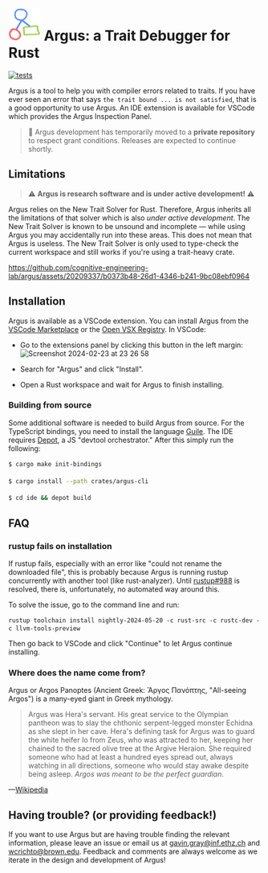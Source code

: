 # <img src="https://github.com/cognitive-engineering-lab/argus/blob/main/ide/packages/extension/argus-logo-128.png?raw=true" height="64" /> Argus: a Trait Debugger for Rust

[![tests](https://github.com/cognitive-engineering-lab/argus/actions/workflows/ci.yml/badge.svg)](https://github.com/cognitive-engineering-lab/argus/actions/workflows/ci.yml)

Argus is a tool to help you with compiler errors related to traits. If you have ever seen an error that says `the trait bound ... is not satisfied`, that is a good opportunity to use Argus. An IDE extension is available for VSCode which provides the Argus Inspection Panel.

> 📝 Argus development has temporarily moved to a **private repository** to respect grant conditions. Releases are expected to continue shortly. 

## Limitations

> :warning: **Argus is research software and is under active development!** :warning:

Argus relies on the New Trait Solver for Rust. Therefore, Argus inherits all the limitations of that solver which is also _under active development_. The New Trait Solver is known to be unsound and incomplete — while using Argus you may accidentally run into these areas. This does not mean that Argus is useless. The New Trait Solver is only used to type-check the current workspace and still works if you're using a trait-heavy crate.



https://github.com/cognitive-engineering-lab/argus/assets/20209337/b0373b48-26d1-4346-b241-9bc08ebf0964



## Installation

Argus is available as a VSCode extension. You can install Argus from the [VSCode Marketplace](https://marketplace.visualstudio.com/items?itemName=gavinleroy.argus) or the [Open VSX Registry](https://open-vsx.org/extension/gavinleroy/argus). In VSCode:

- Go to the extensions panel by clicking this button in the left margin: <img width="53" alt="Screenshot 2024-02-23 at 23 26 58" src="https://github.com/cognitive-engineering-lab/argus/assets/20209337/10d9297e-3c2a-4866-854f-de79f7de11de">

- Search for "Argus" and click "Install".
- Open a Rust workspace and wait for Argus to finish installing.

### Building from source

Some additional software is needed to build Argus from source. For the TypeScript bindings, you need to install the language [Guile](https://www.gnu.org/software/guile/). The IDE requires [Depot](https://github.com/cognitive-engineering-lab/depot), a JS "devtool orchestrator." After this simply run the following:

```sh
$ cargo make init-bindings

$ cargo install --path crates/argus-cli

$ cd ide && depot build
```

## FAQ

<h3 id="rustup-fails-on-install">rustup fails on installation</h3>

If rustup fails, especially with an error like "could not rename the downloaded file", this is probably because Argus is running rustup concurrently with another tool (like rust-analyzer). Until [rustup#988](https://github.com/rust-lang/rustup/issues/988) is resolved, there is, unfortunately, no automated way around this.

To solve the issue, go to the command line and run:

```
rustup toolchain install nightly-2024-05-20 -c rust-src -c rustc-dev -c llvm-tools-preview
```

Then go back to VSCode and click "Continue" to let Argus continue installing.

### Where does the name come from?

Argus or Argos Panoptes (Ancient Greek: Ἄργος Πανόπτης, "All-seeing Argos") is a many-eyed giant in Greek mythology.

> Argus was Hera's servant. His great service to the Olympian pantheon was to slay the chthonic serpent-legged monster Echidna as she slept in her cave. Hera's defining task for Argus was to guard the white heifer Io from Zeus, who was attracted to her, keeping her chained to the sacred olive tree at the Argive Heraion. She required someone who had at least a hundred eyes spread out, always watching in all directions, someone who would stay awake despite being asleep. _Argos was meant to be the perfect guardian_.

—[Wikipedia](https://en.wikipedia.org/wiki/Argus_Panoptes)

## Having trouble? (or providing feedback!)

If you want to use Argus but are having trouble finding the relevant information, please leave an issue or email us at <gavin.gray@inf.ethz.ch> and <wcrichto@brown.edu>. Feedback and comments are always welcome as we iterate in the design and development of Argus!
